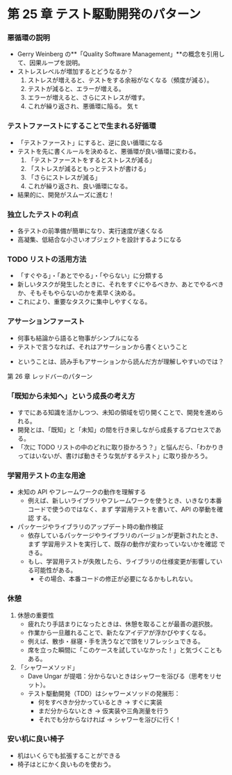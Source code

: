# 第 25 章 テスト駆動開発のパターン

### 悪循環の説明

- Gerry Weinberg の**「Quality Software Management」**の概念を引用して、因果ループを説明。
- ストレスレベルが増加するとどうなるか？
  1. ストレスが増えると、テストをする余裕がなくなる（頻度が減る）。
  2. テストが減ると、エラーが増える。
  3. エラーが増えると、さらにストレスが増す。
  4. これが繰り返され、悪循環に陥る。
     気ｔ

### テストファーストにすることで生まれる好循環

- 「テストファースト」にすると、逆に良い循環になる
- テストを先に書くルールを決めると、悪循環が良い循環に変わる。
  1. 「テストファーストをするとストレスが減る」
  2. 「ストレスが減るともっとテストが書ける」
  3. 「さらにストレスが減る」
  4. これが繰り返され、良い循環になる。
- 結果的に、開発がスムーズに進む！

### 独立したテストの利点

- 各テストの前準備が簡単になり、実行速度が速くなる
- 高凝集、低結合な小さいオブジェクトを設計するようになる

### TODO リストの活用方法

- 「すぐやる」・「あとでやる」・「やらない」に分類する
- 新しいタスクが発生したときに、それをすぐにやるべきか、あとでやるべきか、そもそもやらないのかを素早く決める。
- これにより、重要なタスクに集中しやすくなる。

### アサーションファースト

- 何事も結論から語ると物事がシンプルになる
- テストで言うなれば、それはアサーションから書くということ

* ということは、読み手もアサーションから読んだ方が理解しやすいのでは？

第 26 章 レッドバーのパターン

### 「既知から未知へ」という成長の考え方

- すでにある知識を活かしつつ、未知の領域を切り開くことで、開発を進められる。
- 開発とは、「既知」と「未知」の間を行き来しながら成長するプロセスである。
- 「次に TODO リストの中のどれに取り掛かろう？」と悩んだら、「わかりきってはいないが、書けば動きそうな気がするテスト」に取り掛かろう。

### 学習用テストの主な用途

- 未知の API やフレームワークの動作を理解する
  - 例えば、新しいライブラリやフレームワークを使うとき、いきなり本番コードで使うのではなく、まず 学習用テストを書いて、API の挙動を確認 する。
- パッケージやライブラリのアップデート時の動作検証
  - 依存しているパッケージやライブラリのバージョンが更新されたとき、まず 学習用テストを実行して、既存の動作が変わっていないかを確認 できる。
  - もし、学習用テストが失敗したら、ライブラリの仕様変更が影響している可能性がある。
    - その場合、本番コードの修正が必要になるかもしれない。

### 休憩

1. 休憩の重要性
   - 疲れたり手詰まりになったときは、休憩を取ることが最善の選択肢。
   - 作業から一旦離れることで、新たなアイデアが浮かびやすくなる。
   - 例えば、散歩・昼寝・手を洗うなどで頭をリフレッシュできる。
   - 席を立った瞬間に「このケースを試していなかった！」と気づくこともある。
2. 「シャワーメソッド」
   - Dave Ungar が提唱：分からないときはシャワーを浴びる（思考をリセット）。
   - テスト駆動開発（TDD）はシャワーメソッドの発展形：
     - 何をすべきか分かっているとき → すぐに実装
     - まだ分からないとき → 仮実装や三角測量を行う
     - それでも分からなければ → シャワーを浴びに行く！

### 安い机に良い椅子

- 机はいくらでも拡張することができる
- 椅子はとにかく良いものを使おう。

